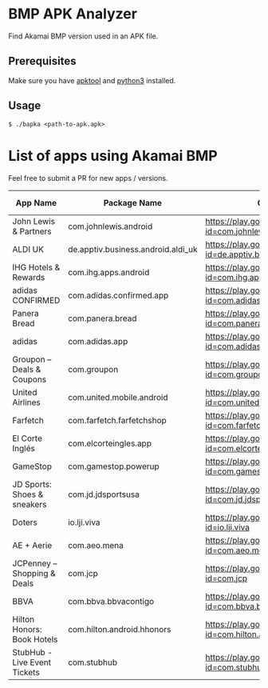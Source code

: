 # BMP APK Analyzer

Find Akamai BMP version used in an APK file.

## Prerequisites

Make sure you have [apktool](https://apktool.org/) and [python3](https://www.python.org/) installed.

## Usage

```shell
$ ./bapka <path-to-apk.apk>
```

# List of apps using Akamai BMP

Feel free to submit a PR for new apps / versions.

| App Name                    | Package Name                       | Google Play Url                                                                  |   Version    | BMP Version | Last checked |
| --------------------------- | ---------------------------------- | -------------------------------------------------------------------------------- | :----------: | :---------: | :----------: |
| John Lewis & Partners       | com.johnlewis.android              | https://play.google.com/store/apps/details?id=com.johnlewis.android              |    9.60.1    |    3.2.3    |  2024-07-17  |
| ALDI UK                     | de.apptiv.business.android.aldi_uk | https://play.google.com/store/apps/details?id=de.apptiv.business.android.aldi_uk |  8.0.0.125   |    3.3.0    |  2023-05-17  |
| IHG Hotels & Rewards        | com.ihg.apps.android               | https://play.google.com/store/apps/details?id=com.ihg.apps.android               |    5.51.0    |    3.3.9    |  2024-07-14  |
| adidas CONFIRMED            | com.adidas.confirmed.app           | https://play.google.com/store/apps/details?id=com.adidas.confirmed.app           |    4.24.0    |    3.2.3    |  2023-08-12  |
| Panera Bread                | com.panera.bread                   | https://play.google.com/store/apps/details?id=com.panera.bread                   |    4.87.3    |    3.2.4    |  2024-07-14  |
| adidas                      | com.adidas.app                     | https://play.google.com/store/apps/details?id=com.adidas.app                     |    5.37.1    |    3.3.9    |  2024-07-14  |
| Groupon – Deals & Coupons   | com.groupon                        | https://play.google.com/store/apps/details?id=com.groupon                        |  24.8.465427 |    3.3.9    |  2024-07-14  |
| United Airlines             | com.united.mobile.android          | https://play.google.com/store/apps/details?id=com.united.mobile.android          |    4.2.9     |    3.3.9    |  2024-07-14  |
| Farfetch                    | com.farfetch.farfetchshop          | https://play.google.com/store/apps/details?id=com.farfetch.farfetchshop          |    5.53.0    |    3.1.0    |  2024-07-14  |
| El Corte Inglés             | com.elcorteingles.app              | https://play.google.com/store/apps/details?id=com.elcorteingles.app              |    3.12.0    |    3.3.0    |  2024-07-14  |
| GameStop                    | com.gamestop.powerup               | https://play.google.com/store/apps/details?id=com.gamestop.powerup               |    500.14.0  |    3.3.1    |  2024-07-14  |
| JD Sports: Shoes & sneakers | com.jd.jdsportsusa                 | https://play.google.com/store/apps/details?id=com.jd.jdsportsusa                 |    2.7.3     |    3.3.3    |  2023-05-20  |
| Doters                      | io.lji.viva                        | https://play.google.com/store/apps/details?id=io.lji.viva                        |    1.1.6     |    3.3.4    |  2024-07-14  |
| AE + Aerie                  | com.aeo.mena                       | https://play.google.com/store/apps/details?id=com.aeo.mena                       |    2.2.0     |    3.3.4    |  2024-07-14  |
| JCPenney – Shopping & Deals | com.jcp                            | https://play.google.com/store/apps/details?id=com.jcp                            |    11.25.1   |    3.3.5    |  2024-07-14  |
| BBVA                        | com.bbva.bbvacontigo               | https://play.google.com/store/apps/details?id=com.bbva.bbvacontigo               |    13.6.19   |    3.3.9    |  2024-07-14  |
| Hilton Honors: Book Hotels  | com.hilton.android.hhonors         | https://play.google.com/store/apps/details?id=com.hilton.android.hhonors         |    2024.7.2  |    3.3.9    |  2024-07-14  |
| StubHub - Live Event Tickets| com.stubhub                        | https://play.google.com/store/apps/details?id=com.stubhub                        |    101.16.12 |    3.4.0    |  2024-07-14  |
